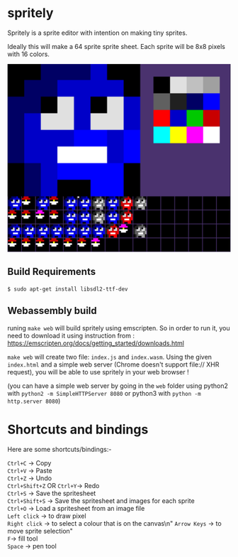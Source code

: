 # spritely
Spritely is a sprite editor with intention on making tiny sprites.

Ideally this will make a 64 sprite sprite sheet.  Each sprite will be 8x8 pixels with 16 colors.

![spritely](./docs/spritely.png)

## Build Requirements

```
$ sudo apt-get install libsdl2-ttf-dev
```

## Webassembly build

runing `make web` will build spritely using emscripten. So in order to run it, you need to download it using instruction from : https://emscripten.org/docs/getting_started/downloads.html

`make web` will create two file: `index.js` and `index.wasm`. Using the given `index.html` and a simple web server (Chrome doesn't support file:// XHR request), you will be able to use spritely in your web browser !

(you can have a simple web server by going in the `web` folder using python2 with `python2 -m SimpleHTTPServer 8080` or python3 with `python -m http.server 8080`)

# Shortcuts and bindings

Here are some shortcuts/bindings:-

`Ctrl+C` -> Copy\
`Ctrl+V` -> Paste\
`Ctrl+Z` -> Undo\
`Ctrl+Shift+Z` OR `Ctrl+Y`-> Redo\
`Ctrl+S` -> Save the spritesheet\
`Ctrl+Shift+S` -> Save the spritesheet and images for each sprite\
`Ctrl+O` -> Load a spritesheet from an image file\
`Left click` -> to draw pixel\
`Right click` -> to select a colour that is on the  canvas\n"
`Arrow Keys` -> to move sprite selection"\
`F`-> fill tool\
`Space` -> pen tool